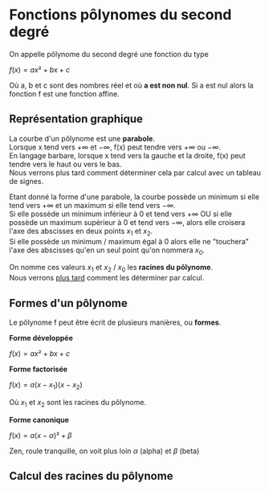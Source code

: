 # Fonctions pôlynomes du second degré

On appelle pôlynome du second degré une fonction du type

$f(x)=ax²+bx+c$

Où a, b et c sont des nombres réel et où **a est non nul**. 
Si a est nul alors la fonction f est une fonction affine.

## Représentation graphique

La courbe d'un pôlynome est une **parabole**.  
Lorsque x tend vers $+\infty$ et $-\infty$, f(x) peut tendre vers $+\infty$ ou $-\infty$.  
En langage barbare, lorsque x tend vers la gauche et la droite, f(x) peut tendre vers le haut ou vers le bas.  
Nous verrons plus tard comment déterminer cela par calcul avec un tableau de signes.  

Etant donné la forme d'une parabole, la courbe possède un minimum si elle tend vers $+\infty$ et un maximum si elle tend vers $-\infty$.  
Si elle possède un minimum inférieur à 0 et tend vers $+\infty$ OU si elle possède un maximum supérieur à 0 et tend vers $-\infty$, alors elle croisera l'axe des abscisses en deux points $x_1$ et $x_2$.  
Si elle possède un minimum / maximum égal à 0 alors elle ne "touchera" l'axe des abscisses qu'en un seul point qu'on nommera $x_0$.  

On nomme ces valeurs $x_1$ et $x_2$ / $x_0$ les **racines du pôlynome**.  
Nous verrons [plus tard](https://github.com/EtienneLancon/knowitall/blob/master/lycee/maths/001_polynomes_du_second_degre/cours.md#calcul-des-racines-du-p%C3%B4lynome) comment les déterminer par calcul.


## Formes d'un pôlynome
Le pôlynome f peut être écrit de plusieurs manières, ou **formes**.

**Forme développée**

$f(x)=ax²+bx+c$

**Forme factorisée**

$f(x)=a(x-x_1)(x-x_2)$

Où $x_1$ et $x_2$ sont les racines du pôlynome.

**Forme canonique**

$f(x)=a(x-\alpha)²+\beta$

Zen, roule tranquille, on voit plus loin $\alpha$ (alpha) et $\beta$ (beta)

## Calcul des racines du pôlynome

